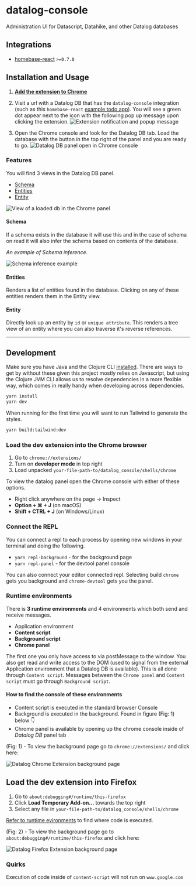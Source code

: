 # datalog-console

Administration UI for Datascript, Datahike, and other Datalog databases

## Integrations

- [homebase-react](https://github.com/homebaseio/homebase-react) `>=0.7.0`

## Installation and Usage

1. **[Add the extension to Chrome](https://chrome.google.com/webstore/detail/datalog-console/cfgbajnnabfanfdkhpdhndegpmepnlmb)**

2. Visit a url with a Datalog DB that has the `datalog-console` integration (such as this `homebase-react` [example todo app](https://homebaseio.github.io/homebase-react/#!/dev.example.todo)). You will see a green dot appear next to the icon with the following pop up message upon clicking the extension. 
![Extension notification and popup message](docs/datalog-db-detected.png)

3. Open the Chrome console and look for the Datalog DB tab. Load the database with the button in the top right of the panel and you are ready to go.
![Datalog DB panel open in Chrome console](docs/chrome-panel.png)

### Features

You will find 3 views in the Datalog DB panel.
- [Schema](#schema)
- [Entities](#entities)
- [Entity](#entity)

![View of a loaded db in the Chrome panel](docs/loaded-db.png)

#### Schema

If a schema exists in the database it will use this and in the case of schema on read it will also infer the schema based on contents of the database. 

_An example of Schema inference_.

![Schema inference example](docs/schema.png)

#### Entities

Renders a list of entities found in the database. Clicking on any of these entities renders them in the Entity view.

#### Entity

Directly look up an entity by `id` or `unique attribute`. This renders a tree view of an entity where you can also traverse it's reverse references.


---

## Development

Make sure you have Java and the Clojure CLI [installed](https://clojure.org/guides/getting_started). There are ways to get by without these given this project mostly relies on Javascript, but using the Clojure JVM CLI allows us to resolve dependencies in a more flexible way, which comes in really handy when developing across dependencies.

```bash
yarn install
yarn dev
```
When running for the first time you will want to run Tailwind to generate the styles.

```bash
yarn build:tailwind:dev
```

### Load the dev extension into the Chrome browser

1. Go to `chrome://extensions/`
2. Turn on **developer mode** in top right
3. Load unpacked `your-file-path-to/datalog_console/shells/chrome`

To view the datalog panel open the Chrome console with either of these options.
- Right click anywhere on the page -> Inspect
- **Option + ⌘ + J**   (on macOS)
- **Shift + CTRL + J** (on Windows/Linux)

### Connect the REPL

You can connect a repl to each process by opening new windows in your terminal and doing the following.


- `yarn repl-background` - for the background page
- `yarn repl-panel` - for the devtool panel console

You can also connect your editor connected repl. Selecting build `chrome` gets you background and `chrome-devtool` gets you the panel.

### Runtime environments

There is **3 runtime environments** and 4 environments which both send and receive messages.
- Application environment
- **Content script**
- **Background script**
- **Chrome panel**

The first one you only have access to via postMessage to the window. You also get read and write access to the DOM (used to signal from the external Application environment that a Datalog DB is available). This is all done through `Content script`. Messages between the `Chrome panel` and `Content script` must go through `Background script`.

#### How to find the console of these environments

- Content script is executed in the standard browser Console
- Background is executed in the background. Found in figure (Fig: 1) below 👇
- Chrome panel is available by opening up the chrome console inside of _Datalog DB_ panel tab


(Fig: 1) - To view the background page go to `chrome://extensions/` and click here:

![Datalog Chrome Extension background page](docs/chrome-extension.jpg)


## Load the dev extension into Firefox

1. Go to `about:debugging#/runtime/this-firefox`
2. Click **Load Temporary Add-on...** towards the top right
3. Select any file in `your-file-path-to/datalog_console/shells/chrome`

[Refer to runtime evironments](#runtime-environments) to find where code is executed.


(Fig: 2) - To view the background page go to `about:debugging#/runtime/this-firefox` and click here:

![Datalog Firefox Extension background page](docs/firefox-extension.png)


### Quirks

Execution of code inside of `content-script` will not run on `www.google.com`
